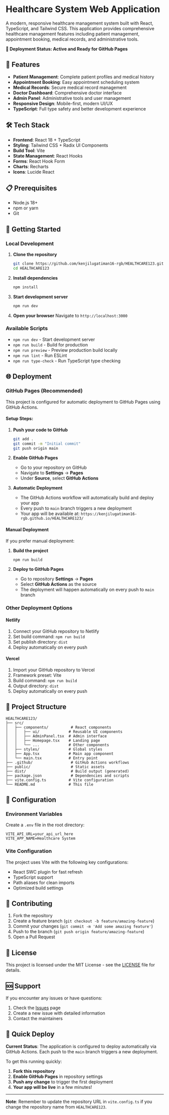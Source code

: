 # Healthcare System Web Application

A modern, responsive healthcare management system built with React, TypeScript, and Tailwind CSS. This application provides comprehensive healthcare management features including patient management, appointment booking, medical records, and administrative tools.

**🚀 Deployment Status: Active and Ready for GitHub Pages**

## 🚀 Features

- **Patient Management**: Complete patient profiles and medical history
- **Appointment Booking**: Easy appointment scheduling system
- **Medical Records**: Secure medical record management
- **Doctor Dashboard**: Comprehensive doctor interface
- **Admin Panel**: Administrative tools and user management
- **Responsive Design**: Mobile-first, modern UI/UX
- **TypeScript**: Full type safety and better development experience

## 🛠️ Tech Stack

- **Frontend**: React 18 + TypeScript
- **Styling**: Tailwind CSS + Radix UI Components
- **Build Tool**: Vite
- **State Management**: React Hooks
- **Forms**: React Hook Form
- **Charts**: Recharts
- **Icons**: Lucide React

## 📋 Prerequisites

- Node.js 18+ 
- npm or yarn
- Git

## 🚀 Getting Started

### Local Development

1. **Clone the repository**
   ```bash
   git clone https://github.com/kenjilugatiman16-rgb/HEALTHCARE123.git
   cd HEALTHCARE123
   ```

2. **Install dependencies**
   ```bash
   npm install
   ```

3. **Start development server**
   ```bash
   npm run dev
   ```

4. **Open your browser**
   Navigate to `http://localhost:3000`

### Available Scripts

- `npm run dev` - Start development server
- `npm run build` - Build for production
- `npm run preview` - Preview production build locally
- `npm run lint` - Run ESLint
- `npm run type-check` - Run TypeScript type checking

## 🌐 Deployment

### GitHub Pages (Recommended)

This project is configured for automatic deployment to GitHub Pages using GitHub Actions.

#### Setup Steps:

1. **Push your code to GitHub**
   ```bash
   git add .
   git commit -m "Initial commit"
   git push origin main
   ```

2. **Enable GitHub Pages**
   - Go to your repository on GitHub
   - Navigate to **Settings** → **Pages**
   - Under **Source**, select **GitHub Actions**

3. **Automatic Deployment**
   - The GitHub Actions workflow will automatically build and deploy your app
   - Every push to `main` branch triggers a new deployment
   - Your app will be available at: `https://kenjilugatiman16-rgb.github.io/HEALTHCARE123/`

#### Manual Deployment

If you prefer manual deployment:

1. **Build the project**
   ```bash
   npm run build
   ```

2. **Deploy to GitHub Pages**
   - Go to repository **Settings** → **Pages**
   - Select **GitHub Actions** as the source
   - The deployment will happen automatically on every push to `main` branch

### Other Deployment Options

#### Netlify
1. Connect your GitHub repository to Netlify
2. Set build command: `npm run build`
3. Set publish directory: `dist`
4. Deploy automatically on every push

#### Vercel
1. Import your GitHub repository to Vercel
2. Framework preset: Vite
3. Build command: `npm run build`
4. Output directory: `dist`
5. Deploy automatically on every push

## 📁 Project Structure

```
HEALTHCARE123/
├── src/
│   ├── components/          # React components
│   │   ├── ui/             # Reusable UI components
│   │   ├── AdminPanel.tsx  # Admin interface
│   │   ├── Homepage.tsx    # Landing page
│   │   └── ...             # Other components
│   ├── styles/             # Global styles
│   ├── App.tsx             # Main app component
│   └── main.tsx            # Entry point
├── .github/                 # GitHub Actions workflows
├── public/                  # Static assets
├── dist/                    # Build output (generated)
├── package.json             # Dependencies and scripts
├── vite.config.ts          # Vite configuration
└── README.md               # This file
```

## 🔧 Configuration

### Environment Variables

Create a `.env` file in the root directory:

```env
VITE_API_URL=your_api_url_here
VITE_APP_NAME=Healthcare System
```

### Vite Configuration

The project uses Vite with the following key configurations:
- React SWC plugin for fast refresh
- TypeScript support
- Path aliases for clean imports
- Optimized build settings

## 🤝 Contributing

1. Fork the repository
2. Create a feature branch (`git checkout -b feature/amazing-feature`)
3. Commit your changes (`git commit -m 'Add some amazing feature'`)
4. Push to the branch (`git push origin feature/amazing-feature`)
5. Open a Pull Request

## 📝 License

This project is licensed under the MIT License - see the [LICENSE](LICENSE) file for details.

## 🆘 Support

If you encounter any issues or have questions:

1. Check the [Issues](https://github.com/kenjilugatiman16-rgb/HEALTHCARE123/issues) page
2. Create a new issue with detailed information
3. Contact the maintainers

## 🚀 Quick Deploy

**Current Status**: The application is configured to deploy automatically via GitHub Actions. Each push to the `main` branch triggers a new deployment.

To get this running quickly:

1. **Fork this repository**
2. **Enable GitHub Pages** in repository settings
3. **Push any change** to trigger the first deployment
4. **Your app will be live** in a few minutes!

---

**Note**: Remember to update the repository URL in `vite.config.ts` if you change the repository name from `HEALTHCARE123`.
  